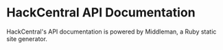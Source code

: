 # HackCentral API Documentation

HackCentral's API documentation is powered by Middleman, a Ruby static site generator.